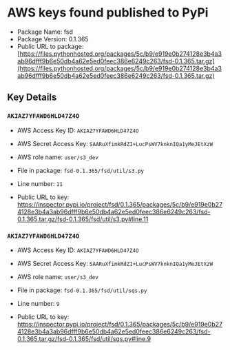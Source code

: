 # AWS keys found published to PyPi

* Package Name: fsd
* Package Version: 0.1.365
* Public URL to package: [https://files.pythonhosted.org/packages/5c/b9/e919e0b274128e3b4a3ab96dfff9b6e50db4a62e5ed0feec386e6249c263/fsd-0.1.365.tar.gz](https://files.pythonhosted.org/packages/5c/b9/e919e0b274128e3b4a3ab96dfff9b6e50db4a62e5ed0feec386e6249c263/fsd-0.1.365.tar.gz)

## Key Details

### `AKIAZ7YFAWD6HLD47Z4O`

* AWS Access Key ID: `AKIAZ7YFAWD6HLD47Z4O`
* AWS Secret Access Key: `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` 
* AWS role name: `user/s3_dev`
* File in package: `fsd-0.1.365/fsd/util/s3.py`
* Line number: `11`

* Public URL to key: https://inspector.pypi.io/project/fsd/0.1.365/packages/5c/b9/e919e0b274128e3b4a3ab96dfff9b6e50db4a62e5ed0feec386e6249c263/fsd-0.1.365.tar.gz/fsd-0.1.365/fsd/util/s3.py#line.11



### `AKIAZ7YFAWD6HLD47Z4O`

* AWS Access Key ID: `AKIAZ7YFAWD6HLD47Z4O`
* AWS Secret Access Key: `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` 
* AWS role name: `user/s3_dev`
* File in package: `fsd-0.1.365/fsd/util/sqs.py`
* Line number: `9`

* Public URL to key: https://inspector.pypi.io/project/fsd/0.1.365/packages/5c/b9/e919e0b274128e3b4a3ab96dfff9b6e50db4a62e5ed0feec386e6249c263/fsd-0.1.365.tar.gz/fsd-0.1.365/fsd/util/sqs.py#line.9


